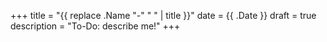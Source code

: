 +++
title = "{{ replace .Name "-" " " | title }}"
date = {{ .Date }}
draft = true
description = "To-Do: describe me!"
+++

